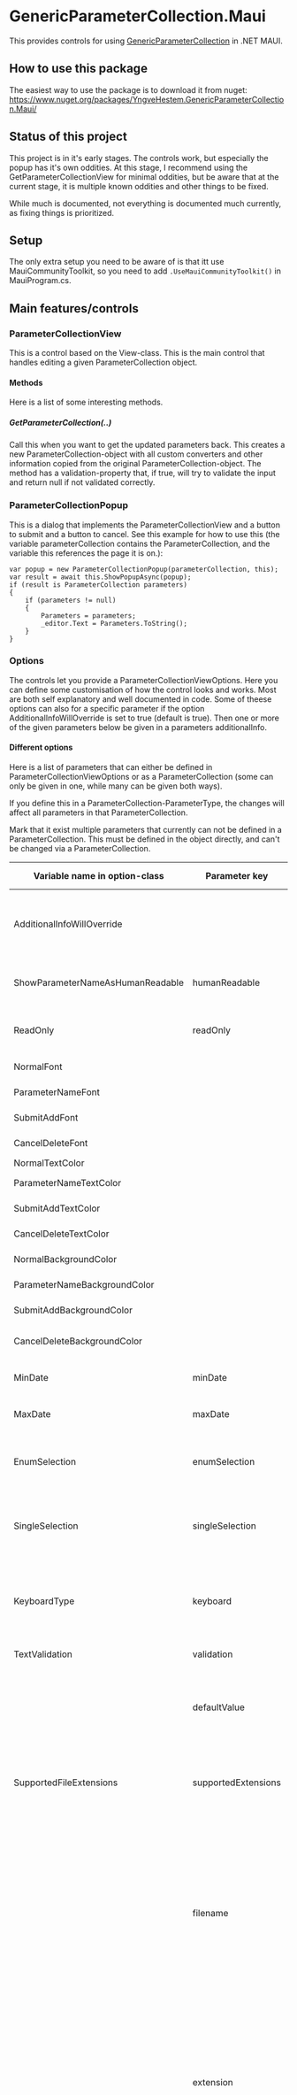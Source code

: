 ﻿# GenericParameterCollection.Maui

This provides controls for using [GenericParameterCollection](https://github.com/HeruEwasham/GenericParameterCollection) in .NET MAUI.

## How to use this package

The easiest way to use the package is to download it from nuget: https://www.nuget.org/packages/YngveHestem.GenericParameterCollection.Maui/

## Status of this project

This project is in it's early stages. The controls work, but especially the popup has it's own oddities. At this stage, I recommend using the GetParameterCollectionView for minimal oddities, but be aware that at the current stage, it is multiple known oddities and other things to be fixed.

While much is documented, not everything is documented much currently, as fixing things is prioritized.

## Setup

The only extra setup you need to be aware of is that itt use MauiCommunityToolkit, so you need to add ``.UseMauiCommunityToolkit()`` in MauiProgram.cs.

## Main features/controls

### ParameterCollectionView

This is a control based on the View-class. This is the main control that handles editing a given ParameterCollection object.

#### Methods

Here is a list of some interesting methods.

##### GetParameterCollection(..)

Call this when you want to get the updated parameters back. This creates a new ParameterCollection-object with all custom converters and other information copied from the original ParameterCollection-object. The method has a validation-property that, if true, will try to validate the input and return null if not validated correctly.

### ParameterCollectionPopup

This is a dialog that implements the ParameterCollectionView and a button to submit and a button to cancel. See this example for how to use this (the variable parameterCollection contains the ParameterCollection, and the variable this references the page it is on.):

```
var popup = new ParameterCollectionPopup(parameterCollection, this);
var result = await this.ShowPopupAsync(popup);
if (result is ParameterCollection parameters)
{
    if (parameters != null)
    {
        Parameters = parameters;
        _editor.Text = Parameters.ToString();
    }
}
```

### Options

The controls let you provide a ParameterCollectionViewOptions. Here you can define some customisation of how the control looks and works. Most are both self explanatory and well documented in code. Some of theese options can also for a specific parameter if the option AdditionalInfoWillOverride is set to true (default is true). Then one or more of the given parameters below be given in a parameters additionalInfo.

#### Different options

Here is a list of parameters that can either be defined in ParameterCollectionViewOptions or as a ParameterCollection (some can only be given in one, while many can be given both ways).

If you define this in a ParameterCollection-ParameterType, the changes will affect all parameters in that ParameterCollection.

Mark that it exist multiple parameters that currently can not be defined in a ParameterCollection. This must be defined in the object directly, and can't be changed via a ParameterCollection.

| Variable name in option-class | Parameter key | Type | Description | Default value in option-class |
| ----------- | ----------- | ----------- | ----------- | ----------- |
| AdditionalInfoWillOverride |  | bool | Can parameters from a ParameterCollection, like AdditionalInfo from a parameter, override the values defined in this options-object | true |
| ShowParameterNameAsHumanReadable | humanReadable | bool | Change if the parameter-key should be tried to be written more human readable | True |
| ReadOnly | readOnly | bool | If true, the control that shows the parameters value should be read only/disabled | False |
| NormalFont |  | Font | The font to be used on text | Font.Default |
| ParameterNameFont |  | Font | The font to be used on parameter-names | Default font with bold setting |
| SubmitAddFont |  | Font | Font used on submit or add buttons text | Font.Default |
| CancelDeleteFont |  | Font | Font used on cancel or delete buttons text | Font.Default |
| NormalTextColor |  | Color | Color used on text | Colors.Black |
| ParameterNameTextColor |  | Color | Color used on parameter name text | Colors.Black |
| SubmitAddTextColor |  | Color | Color used on submit or add buttons text | Colors.Black |
| CancelDeleteTextColor |  | Color | Color used on cancel or delete buttons text | Colors.Black |
| NormalBackgroundColor |  | Color | Color used on control background | Colors.Transparent |
| ParameterNameBackgroundColor |  | Color | Color used on parameter names background | Colors.Transparent |
| SubmitAddBackgroundColor |  | Color | Color used on submit or add buttons background | Colors.LimeGreen |
| CancelDeleteBackgroundColor |  | Color | Color used on cancel or delete buttons background | Colors.Red |
| MinDate | minDate | DateTime | What should be the lowest date that can be selected | new DateTime(1900, 01, 01) |
| MaxDate | maxDate | DateTime | What should be the highest date that can be selected | new DateTime(2100, 12, 31) |
| EnumSelection | enumSelection | Enum of SelectControl | Define what control should be used for enums (valid values are "Picker", "SelectFromList") | Picker |
| SingleSelection | singleSelection | Enum of SelectControl | Define what control should be used for selecting a single value from a list (valid values are "Picker", "SelectFromList") | Picker |
| KeyboardType | keyboard | Keyboard | Define what keyboard type should be used (valid values are "default", "chat", "email", "numeric", "plain", "telephone", "text", "url") | default |
| TextValidation | validation | TextValidationOptions | Define how validation should work | Default implementation |
|  | defaultValue | TValue (Generic baseed on value (IEnumerable<TValue>)) | This is used on IEnumerable-types to define their Default-value (which is their initial state when adding new value) | If not defined, this will either be default(TValue) or String.Empty if TValue is string or DateTime.Now if TValue is DateTime |
| SupportedFileExtensions | supportedExtensions | string[] | Defines what types of file extensions is supported when selecting files for ParameterType.Bytes. All must have a leading . | Empty string[] or null means all types supported/no filter added |
|  | filename | string | This can be added to a Bytes-parameter to give information on what the filename of the file was. This is just for cosmetics and is not neccessarry (but will provide info to the user). When a Bytes-parameter is updated, this parameter in Additionalinfo will also be added/updated by the editor (so if you want to know the filename and uses this editor, this parameter will give you that info) |  |
|  | extension | string | The file extension for the filetype a Bytes-parameter has. The value should have a leading . This parameter is most likely needed if a preview of the file is wanted. This parameter in Additionalinfo will also be added/updated by the editor when the Bytes-parameter is updated |  |
| BytesPreviews |  | IBytesPreview[] | List with all supported preview-implementation for byte-arrays. If one or more parameters has ParameterType.Bytes, the editor will check this list for possible preview-functionality. If it finds a suitable fit, it will select the first it finds. | |
| SupportedWaysToGetBytes |  | IGetBytes[] | List with all supported ways to get byte-arrays. If one or more parameters has ParameterType.Bytes, the editor will check this list for what it can ask the user to get bytes from. It must be minimum one defined. If only one is defined, it does not ask, but go directly to that implementation. | GetBytesFromUrl |
| FileTypeMappings |  | FileType[] | List of different file types and mappings between extensions, UTType (UTI) and mime-types. All file extensions in SupportedFileExtensions must be defined here to be supported. | Default value is all the values that is defined in the library used. Check for yourself if you need to add your own values. |
| BorderOptions | borderOptions | BorderOptions | Define how the borders around parameters, etc. should look. | Default implementation |